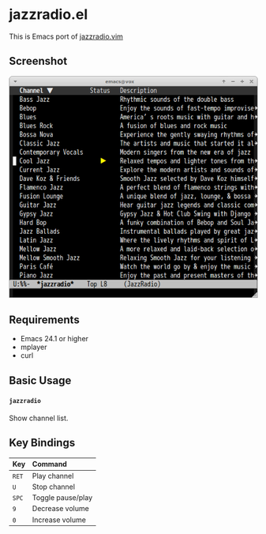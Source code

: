 # jazzradio.el

This is Emacs port of [jazzradio.vim](https://github.com/supermomonga/jazzradio.vim)


## Screenshot

![jazzradio](image/jazzradio.png)

## Requirements

- Emacs 24.1 or higher
- mplayer
- curl

## Basic Usage

#### `jazzradio`

Show channel list.

## Key Bindings

| Key        | Command            |
|:-----------|:-------------------|
| `RET`      | Play channel       |
| `U`        | Stop channel       |
| `SPC`      | Toggle pause/play  |
| `9`        | Decrease volume    |
| `0`        | Increase volume    |
